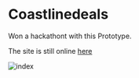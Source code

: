# Coastlinedeals

Won a hackathont with this Prototype.

The site is still online [here](http://www.coastlinedeals.com)

![index](https://github.com/Just1B/Coastlinedeals/raw/master/screens/index.png)
